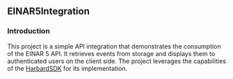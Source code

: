 ## EINAR5Integration

### Introduction

This project is a simple API integration that demonstrates the consumption of the EINAR 5 API. It retrieves events from storage and displays them to authenticated users on the client side.
The project leverages the capabilities of the [HarbardSDK](https://github.com/adaptiverecognition/harbard-sdk) for its implementation.




